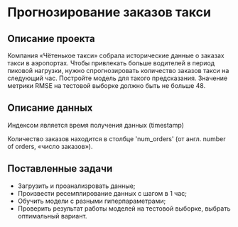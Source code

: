 # Прогнозирование заказов такси

## Описание проекта

Компания «Чётенькое такси» собрала исторические данные о заказах такси в аэропортах. Чтобы привлекать больше водителей в период пиковой нагрузки, нужно спрогнозировать количество заказов такси на следующий час. Постройте модель для такого предсказания.
Значение метрики RMSE на тестовой выборке должно быть не больше 48.

## Описание данных

Индексом является время получения данных (timestamp)

Количество заказов находится в столбце 'num_orders' (от англ. number of orders, «число заказов»).
    
## Поставленные задачи

- Загрузить и проанализровать данные;
- Произвести ресемплирование данных с шагом в 1 час;
- Обучить модели с разными гиперпараметрами;
- Проверить результат работы моделей на тестовой выборке, выбрать оптимальный вариант.
